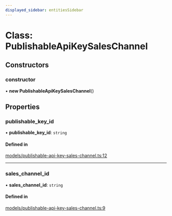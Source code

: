 ```yaml
---
displayed_sidebar: entitiesSidebar
---
```


# Class: PublishableApiKeySalesChannel

## Constructors

### constructor

• **new PublishableApiKeySalesChannel**()

## Properties

### publishable\_key\_id

• **publishable\_key\_id**: `string`

#### Defined in

[models/publishable-api-key-sales-channel.ts:12](https://github.com/medusajs/medusa/blob/da7ea8c5d/packages/medusa/src/models/publishable-api-key-sales-channel.ts#L12)

___

### sales\_channel\_id

• **sales\_channel\_id**: `string`

#### Defined in

[models/publishable-api-key-sales-channel.ts:9](https://github.com/medusajs/medusa/blob/da7ea8c5d/packages/medusa/src/models/publishable-api-key-sales-channel.ts#L9)
